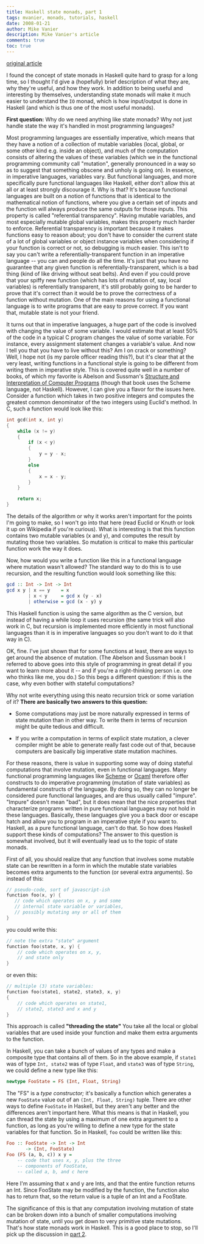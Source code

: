 ```yaml
---
title: Haskell state monads, part 1
tags: mvanier, monads, tutorials, haskell
date: 2008-01-21
author: Mike Vanier
description: Mike Vanier's article 
comments: true
toc: true
---
```

[original article](http://mvanier.livejournal.com/1765.html)

I found the concept of state monads in Haskell quite hard to grasp for a long time, so I thought I'd give a (hopefully) brief description of what they are, why they're useful, and how they work. In addition to being useful and interesting by themselves, understanding state monads will make it much easier to understand the ```IO``` monad, which is how input/output is done in Haskell (and which is thus one of the most useful monads).

**First question:** Why do we need anything like state monads? Why not just handle state the way it's handled in most programming languages?

Most programming languages are essentially imperative, which means that they have a notion of a collection of mutable variables (local, global, or some other kind e.g. inside an object), and much of the computation consists of altering the values of these variables (which we in the functional programming community call "mutation", generally pronounced in a way so as to suggest that something obscene and unholy is going on). In essence, in imperative languages, variables vary. But functional languages, and more specifically pure functional languages like Haskell, either don't allow this at all or at least strongly discourage it. Why is that? It's because functional languages are built on a notion of functions that is identical to the mathematical notion of functions, where you give a certain set of inputs and the function will always produce the same outputs for those inputs. This property is called "referential transparency". Having mutable variables, and most especially mutable global variables, makes this property much harder to enforce. Referential transparency is important because it makes functions easy to reason about; you don't have to consider the current state of a lot of global variables or object instance variables when considering if your function is correct or not, so debugging is much easier. This isn't to say you can't write a referentially-transparent function in an imperative language -- you can and people do all the time. It's just that you have no guarantee that any given function is referentially-transparent, which is a bad thing (kind of like driving without seat belts). And even if you could prove that your spiffy new function (which has lots of mutation of, say, local variables) is referentially transparent, it's still probably going to be harder to prove that it's correct than it would be to prove the correctness of a function without mutation. One of the main reasons for using a functional language is to write programs that are easy to prove correct. If you want that, mutable state is not your friend.

It turns out that in imperative languages, a huge part of the code is involved with changing the value of some variable. I would estimate that at least 50% of the code in a typical C program changes the value of some variable. For instance, every assignment statement changes a variable's value. And now I tell you that you have to live without this? Am I on crack or something? Well, I hope not (is my parole officer reading this?), but it's clear that at the very least, writing functions in a functional style is going to be different from writing them in imperative style. This is covered quite well in a number of books, of which my favorite is Abelson and Sussman's [Structure and Interpretation of Computer Programs](http://mitpress.mit.edu/sicp) (though that book uses the Scheme language, not Haskell). However, I can give you a flavor for the issues here. Consider a function which takes in two positive integers and computes the greatest common denominator of the two integers using Euclid's method. In C, such a function would look like this:


``` c
int gcd(int x, int y) 
{
    while (x != y) 
    {
        if (x < y)
        {
            y = y - x;
        }
        else
        {
            x = x - y;
        }
    }

    return x;
}
```

The details of the algorithm or why it works aren't important for the points I'm going to make, so I won't go into that here (read Euclid or Knuth or look it up on Wikipedia if you're curious). What is interesting is that this function contains two mutable variables (x and y), and computes the result by mutating those two variables. So mutation is critical to make this particular function work the way it does.

Now, how would you write a function like this in a functional language where mutation wasn't allowed? The standard way to do this is to use recursion, and the resulting function would look something like this:

``` haskell
gcd :: Int -> Int -> Int
gcd x y | x == y    = x
        | x < y     = gcd x (y - x)
        | otherwise = gcd (x - y) y
```

This Haskell function is using the same algorithm as the C version, but instead of having a while loop it uses recursion (the same trick will also work in C, but recursion is implemented more efficiently in most functional languages than it is in imperative languages so you don't want to do it that way in C).

OK, fine. I've just shown that for some functions at least, there are ways to get around the absence of mutation. (The Abelson and Sussman book I referred to above goes into this style of programming in great detail if you want to learn more about it -- and if you're a right-thinking person i.e. one who thinks like me, you do.) So this begs a different question: if this is the case, why even bother with stateful computations? 

Why not write everything using this neato recursion trick or some variation of it?
**There are basically two answers to this question:**

* Some computations may just be more naturally expressed in terms of state mutation than in other way. To write them in terms of recursion might be quite tedious and difficult.

* If you write a computation in terms of explicit state mutation, a clever compiler might be able to generate really fast code out of that, because computers are basically big imperative state mutation machines.


For these reasons, there is value in supporting some way of doing stateful computations that involve mutation, even in functional languages. Many functional programming languages like [Scheme](http://www.schemers.org/) or [Ocaml](http://www.ocaml.org/) therefore offer constructs to do imperative programming (mutation of state variables) as fundamental constructs of the language. By doing so, they can no longer be considered pure functional languages, and are thus usually called "impure". "Impure" doesn't mean "bad", but it does mean that the nice properties that characterize programs written in pure functional languages may not hold in these languages. Basically, these languages give you a back door or escape hatch and allow you to program in an imperative style if you want to. Haskell, as a pure functional language, can't do that. So how does Haskell support these kinds of computations? The answer to this question is somewhat involved, but it will eventually lead us to the topic of state monads.

First of all, you should realize that any function that involves some mutable state can be rewritten in a form in which the mutable state variables becomes extra arguments to the function (or several extra arguments). So instead of this:

``` c
// pseudo-code, sort of javascript-ish
function foo(x, y) {
   // code which operates on x, y and some
   // internal state variable or variables,
   // possibly mutating any or all of them
}
```
you could write this:

``` c
// note the extra "state" argument
function foo(state, x, y) {
    // code which operates on x, y, 
    // and state only
}
```

or even this:

``` c
// multiple (3) state variables:
function foo(state1, state2, state3, x, y)
{
    // code which operates on state1, 
    // state2, state3 and x and y
}
```

This approach is called **"threading the state"** You take all the local or global variables that are used inside your function and make them extra arguments to the function.

In Haskell, you can take a bunch of values of any types and make a composite type that contains all of them. So in the above example, if ``` state1 ``` was of type ``` Int, state2 ``` was of type ``` Float ```, and ``` state3 ``` was of type ``` String ```, we could define a new type like this:

``` haskell
newtype FooState = FS (Int, Float, String)
```

The "FS" is a *type constructor;* it's basically a function which generates a new ```FooState``` value out of an ```(Int, Float, String)``` tuple. There are other ways to define ```FooState``` in Haskell, but they aren't any better and the differences aren't important here. What this means is that in Haskell, you can thread the state by using a maximum of one extra argument to a function, as long as you're willing to define a new type for the state variables for that function. So in Haskell, ```foo``` could be written like this:
``` haskell
Foo :: FooState -> Int -> Int 
       -> (Int, FooState)
Foo (FS (a, b, c)) x y =
    -- code that uses x, y, plus the three 
    -- components of FooState, 
    -- called a, b, and c here
```

Here I'm assuming that x and y are Ints, and that the entire function returns an Int. Since FooState may be modified by the function, the function also has to return that, so the return value is a tuple of an Int and a FooState.


The significance of this is that any computation involving mutation of state can be broken down into a bunch of smaller computations involving mutation of state, until you get down to very primitive state mutations. That's how state monads work in Haskell. This is a good place to stop, so I'll pick up the discussion in [part 2](./statemonad_part2.html).